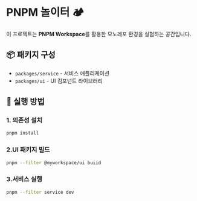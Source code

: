 # PNPM 놀이터 🏕️

이 프로젝트는 **PNPM Workspace**를 활용한 모노레포 환경을 실험하는 공간입니다.

## 📦 패키지 구성

- `packages/service` - 서비스 애플리케이션
- `packages/ui` - UI 컴포넌트 라이브러리

## 🚀 실행 방법

### 1. 의존성 설치

```sh
pnpm install
```

### 2.UI 패키지 빌드
```sh
pnpm --filter @myworkspace/ui buiid
```

### 3.서비스 실행
```sh
pnpm --filter service dev
```

